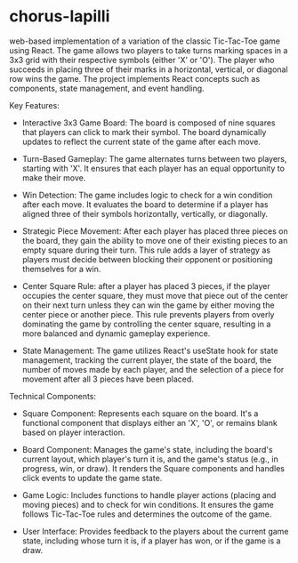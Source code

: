 # chorus-lapilli
web-based implementation of a variation of the classic Tic-Tac-Toe game using React.
The game allows two players to take turns marking spaces in a 3x3 grid with their respective symbols (either 'X' or 'O'). The player who succeeds in placing three of their marks in a horizontal, vertical, or diagonal row wins the game. The project implements React concepts such as components, state management, and event handling.

Key Features:
  - Interactive 3x3 Game Board:
    The board is composed of nine squares that players can click to mark their symbol. The board dynamically updates to reflect the current state of the game
    after each move.

  - Turn-Based Gameplay:
    The game alternates turns between two players, starting with 'X'. It ensures that each player has an equal opportunity to make their move.

  - Win Detection:
    The game includes logic to check for a win condition after each move. It evaluates the board to determine if a player has aligned three of their symbols
    horizontally, vertically, or diagonally.

  - Strategic Piece Movement:
    After each player has placed three pieces on the board, they gain the ability to move one of their existing pieces to an empty square during their turn.
    This rule adds a layer of strategy as players must decide between blocking their opponent or positioning themselves for a win.

  - Center Square Rule: after a player has placed 3 pieces, if the player occupies the center square, they must move that piece out of the center on their next
    turn unless they can win the game by either moving the center piece or another piece. This rule prevents players from overly dominating the game by
    controlling the center square, resulting in a more balanced and dynamic gameplay experience.

  - State Management:
    The game utilizes React's useState hook for state management, tracking the current player, the state of the board, the number of moves made by each
    player, and the selection of a piece for movement after all 3 pieces have been placed.


Technical Components:
  - Square Component:
    Represents each square on the board. It's a functional component that displays either an 'X', 'O', or remains blank based on player interaction.

  - Board Component:
    Manages the game's state, including the board's current layout, which player's turn it is, and the game's status (e.g., in progress, win, or draw). It renders
    the Square components and handles click events to update the game state.

  - Game Logic:
    Includes functions to handle player actions (placing and moving pieces) and to check for win conditions. It ensures the game follows Tic-Tac-Toe rules and
    determines the outcome of the game.

  - User Interface:
    Provides feedback to the players about the current game state, including whose turn it is, if a player has won, or if the game is a draw.
